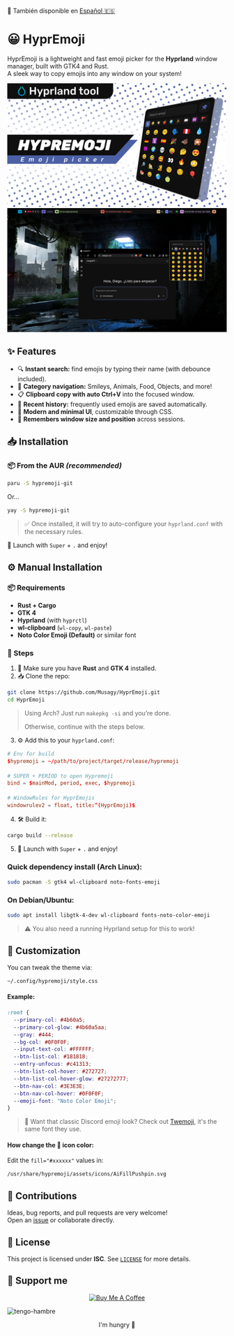 📘 También disponible en [Español 🇪🇸](./README.es.md)

# 😀 HyprEmoji

HyprEmoji is a lightweight and fast emoji picker for the **Hyprland** window manager, built with GTK4 and Rust.  
A sleek way to copy emojis into any window on your system!

![preview](./banner.png)
![preview](./screenshot.png)

## ✨ Features

- 🔍 **Instant search:** find emojis by typing their name (with debounce included).
- 📂 **Category navigation:** Smileys, Animals, Food, Objects, and more!
- 📋 **Clipboard copy with auto Ctrl+V** into the focused window.
- 🧠 **Recent history:** frequently used emojis are saved automatically.
- 🎨 **Modern and minimal UI**, customizable through CSS.
- 💾 **Remembers window size and position** across sessions.

## 📥 Installation

### 📦 From the AUR *(recommended)*

```bash
paru -S hypremoji-git
```
Or...
```bash
yay -S hypremoji-git
```

> ✅ Once installed, it will try to auto-configure your `hyprland.conf` with the necessary rules.

🎉 Launch with `Super` + `.` and enjoy!

## ⚙️ Manual Installation


### 📦 Requirements

- **Rust + Cargo**
- **GTK 4**
- **Hyprland** (with `hyprctl`)
- **wl-clipboard** (`wl-copy`, `wl-paste`)
- **Noto Color Emoji (Default)** or similar font 

### 🚀 Steps

1. 🎯 Make sure you have **Rust** and **GTK 4** installed.
2. 📥 Clone the repo:

```bash
git clone https://github.com/Musagy/HyprEmoji.git
cd HyprEmoji
```
> Using Arch? Just run `makepkg -si` and you’re done.
>
> Otherwise, continue with the steps below.

3. ⚙️ Add this to your `hyprland.conf`:

```conf
# Env for build
$hypremoji = ~/path/to/project/target/release/hypremoji

# SUPER + PERIOD to open Hypremoji
bind = $mainMod, period, exec, $hypremoji

# WindowRules for HyprEmojis
windowrulev2 = float, title:^(HyprEmoji)$
```

4. 🛠️ Build it:

```bash
cargo build --release
```

5. 🎉 Launch with `Super` + `.` and enjoy!

### Quick dependency install (Arch Linux):

```bash
sudo pacman -S gtk4 wl-clipboard noto-fonts-emoji
```

### On Debian/Ubuntu:

```bash
sudo apt install libgtk-4-dev wl-clipboard fonts-noto-color-emoji
```

>⚠️ You also need a running Hyprland setup for this to work!

## 🎨 Customization

You can tweak the theme via:

```bash
~/.config/hypremoji/style.css
```

#### Example:

```css
:root {
  --primary-col: #4b60a5;
  --primary-col-glow: #4b60a5aa;
  --gray: #444;
  --bg-col: #0F0F0F;
  --input-text-col: #FFFFFF;
  --btn-list-col: #181818;
  --entry-unfocus: #c41313;
  --btn-list-col-hover: #272727;
  --btn-list-col-hover-glow: #27272777;
  --btn-nav-col: #3E3E3E;
  --btn-nav-col-hover: #0F0F0F;
  --emoji-font: "Noto Color Emoji";
}
```

> 💬 Want that classic Discord emoji look? Check out [Twemoji](https://github.com/twitter/twemoji), it's the same font they use.

#### How change the 📌 icon color:

Edit the `fill="#xxxxxx"` values in:

```bash
/usr/share/hypremoji/assets/icons/AiFillPushpin.svg
```

## 🤝 Contributions

Ideas, bug reports, and pull requests are very welcome!  
Open an [issue](https://github.com/Musagy/HyprEmoji/issues) or collaborate directly.

## 📄 License

This project is licensed under **ISC**. See [`LICENSE`](./LICENSE) for more details.

## 💸 Support me 

<p align="center"> 
  <a href="https://www.buymeacoffee.com/musagy" target="_blank" >
    <img src="https://cdn.buymeacoffee.com/buttons/v2/default-yellow.png" alt="Buy Me A Coffee" style="height: 60px !important;width: 217px !important;">
  </a>
</p>

![tengo-hambre](https://i.imgur.com/dT2gV43.png)  

<p align="center"> I'm hungry 🥵 </p>
